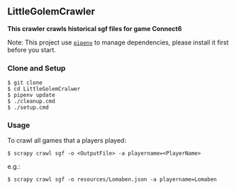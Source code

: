 ## LittleGolemCrawler
**This crawler crawls historical sgf files for game Connect6**

Note: This project use [`pipenv`]("https://github.com/pypa/pipenv") to manage dependencies, 
please install it first before you start. 

### Clone and Setup 
```shell
$ git clone 
$ cd LittleGolemCralwer
$ pipenv update
$ ./cleanup.cmd
$ ./setup.cmd
```

### Usage

To crawl all games that a players played:
```
$ scrapy crawl sgf -o <OutputFile> -a playername=<PlayerName>
```
e.g.:
```shell
$ scrapy crawl sgf -o resources/Lomaben.json -a playername=Lomaben
```
